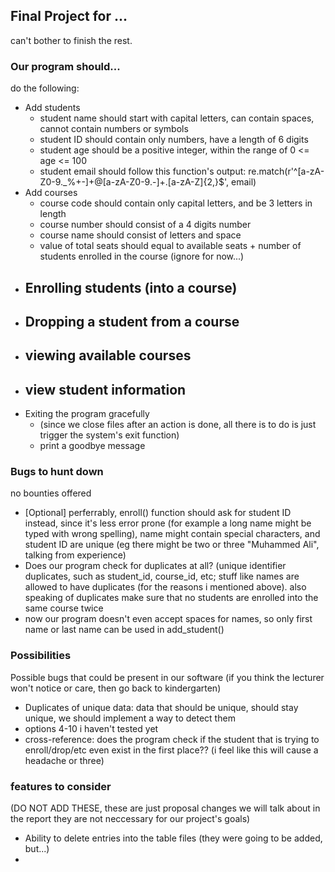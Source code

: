 ## Final Project for ...
can't bother to finish the rest.

### Our program should...
do the following:
- Add students
  - student name should start with capital letters, can contain spaces, cannot contain
    numbers or symbols
  - student ID should contain only numbers, have a length of 6 digits
  - student age should be a positive integer, within the range of 0 <= age <= 100
  - student email should follow this function's output:
    re.match(r'^[a-zA-Z0-9._%+-]+@[a-zA-Z0-9.-]+\.[a-zA-Z]{2,}$', email)
- Add courses
  - course code should contain only capital letters, and be 3 letters in length
  - course number should consist of a 4 digits number
  - course name should consist of letters and space
  - value of total seats should equal to available seats + number of students enrolled in
    the course (ignore for now...)
- Enrolling students (into a course)
  - 
- Dropping a student from a course
  - 
- viewing available courses
  - 
- view student information
  - 
- Exiting the program gracefully
  - (since we close files after an action is done, all there is to do is just trigger the
    system's exit function)
  - print a goodbye message

### Bugs to hunt down
no bounties offered
- [Optional] perferrably, enroll() function should ask for student ID instead, since it's less
  error prone (for example a long name might be typed with wrong spelling), name might contain
  special characters, and student ID are unique (eg there might be two or three "Muhammed Ali",
  talking from experience)
- Does our program check for duplicates at all? (unique identifier duplicates, such as student_id,
  course_id, etc; stuff like names are allowed to have duplicates (for the reasons i mentioned
  above). also speaking of duplicates make sure that no students are enrolled into the same
  course twice
- now our program doesn't even accept spaces for names, so only first name or last name can be
  used in add_student()

### Possibilities
Possible bugs that could be present in our software (if you think the lecturer won't notice or
care, then go back to kindergarten)
- Duplicates of unique data: data that should be unique, should stay unique, we should implement
  a way to detect them
- options 4-10 i haven't tested yet
- cross-reference: does the program check if the student that is trying to enroll/drop/etc even
  exist in the first place?? (i feel like this will cause a headache or three)

### features to consider
(DO NOT ADD THESE, these are just proposal changes we will talk about in the report
 they are not neccessary for our project's goals)
- Ability to delete entries into the table files (they were going to be added, but...)
- 
